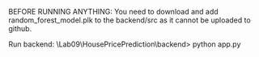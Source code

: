 BEFORE RUNNING ANYTHING:
You need to download and add random_forest_model.plk to the backend/src as it cannot be uploaded to github. 

Run backend: \Lab09\HousePricePrediction\backend> python app.py